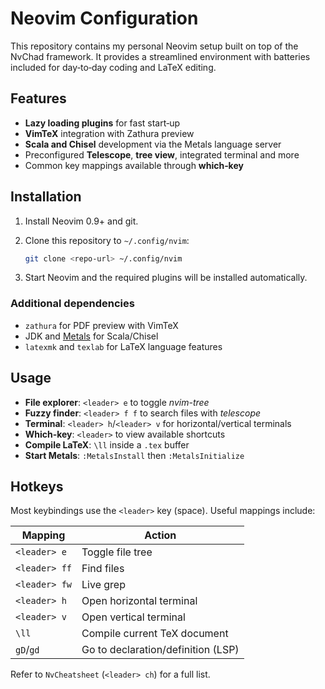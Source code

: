 # Neovim Configuration

This repository contains my personal Neovim setup built on top of the NvChad framework.  It provides a streamlined environment with batteries included for day‑to‑day coding and LaTeX editing.

## Features

- **Lazy loading plugins** for fast start‑up
- **VimTeX** integration with Zathura preview
- **Scala and Chisel** development via the Metals language server
- Preconfigured **Telescope**, **tree view**, integrated terminal and more
- Common key mappings available through **which‑key**

## Installation

1. Install Neovim 0.9+ and git.
2. Clone this repository to `~/.config/nvim`:

   ```bash
   git clone <repo-url> ~/.config/nvim
   ```
3. Start Neovim and the required plugins will be installed automatically.

### Additional dependencies

- `zathura` for PDF preview with VimTeX
- JDK and [Metals](https://scalameta.org/metals/) for Scala/Chisel
- `latexmk` and `texlab` for LaTeX language features

## Usage

- **File explorer**: `<leader> e` to toggle *nvim-tree*
- **Fuzzy finder**: `<leader> f f` to search files with *telescope*
- **Terminal**: `<leader> h`/`<leader> v` for horizontal/vertical terminals
- **Which‑key**: `<leader>` to view available shortcuts
- **Compile LaTeX**: `\ll` inside a `.tex` buffer
- **Start Metals**: `:MetalsInstall` then `:MetalsInitialize`

## Hotkeys

Most keybindings use the `<leader>` key (space).  Useful mappings include:

| Mapping        | Action                           |
| -------------- | -------------------------------- |
| `<leader> e`   | Toggle file tree                 |
| `<leader> ff`  | Find files                       |
| `<leader> fw`  | Live grep                        |
| `<leader> h`   | Open horizontal terminal         |
| `<leader> v`   | Open vertical terminal           |
| `\ll`          | Compile current TeX document     |
| `gD`/`gd`      | Go to declaration/definition (LSP) |

Refer to `NvCheatsheet` (`<leader> ch`) for a full list.

